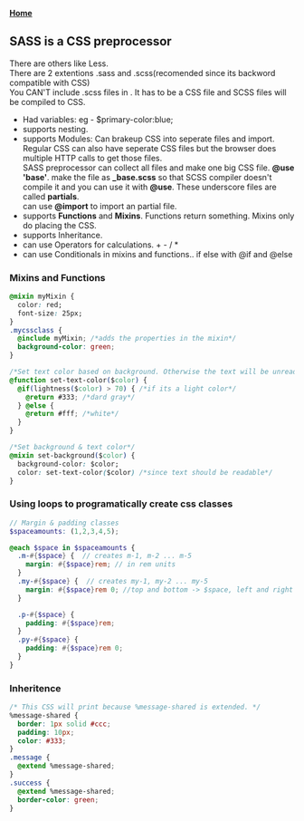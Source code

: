 **[Home](../../index.md)**  

## SASS is a CSS preprocessor

There are others like Less.   
There are 2 extentions .sass and .scss(recomended since its backword compatible with CSS)   
You CAN'T include .scss files in <link rel="stylesheet" href="css/mystyle.scss">. It has to be a CSS file and SCSS files will be compiled to CSS.

- Had variables: eg - $primary-color:blue;
- supports nesting.
- supports Modules: Can brakeup CSS into seperate files and import. Regular CSS can also have seperate CSS files but the browser does multiple HTTP calls to get those files.   
  SASS preprocessor can collect all files and make one big CSS file. **@use 'base'**. 
  make the file as **_base.scss** so that SCSS compiler doesn't compile it and you can use it with **@use**. These underscore files are called **partials**.   
  can use **@import** to import an partial file.
- supports **Functions** and **Mixins**. Functions return something. Mixins only do placing the CSS.
- supports Inheritance. 
- can use Operators for calculations. + - / *
- can use Conditionals in mixins and functions.. if else with @if and @else

### Mixins and Functions

```css
@mixin myMixin {
  color: red;
  font-size: 25px;
}
.mycssclass {
  @include myMixin; /*adds the properties in the mixin*/
  background-color: green;
}

/*Set text color based on background. Otherwise the text will be unreadable*/
@function set-text-color($color) {
  @if(lightness($color) > 70) { /*if its a light color*/
    @return #333; /*dard gray*/
  } @else {
    @return #fff; /*white*/
  }
}

/*Set background & text color*/
@mixin set-background($color) {
  background-color: $color;
  color: set-text-color($color) /*since text should be readable*/
}
```

### Using loops to programatically create css classes
```scss
// Margin & padding classes
$spaceamounts: (1,2,3,4,5);

@each $space in $spaceamounts {
  .m-#{$space} {  // creates m-1, m-2 ... m-5
    margin: #{$space}rem; // in rem units
  }
  .my-#{$space} {  // creates my-1, my-2 ... my-5
    margin: #{$space}rem 0; //top and bottom -> $space, left and right -> 0
  }

  .p-#{$space} {
    padding: #{$space}rem;
  }
  .py-#{$space} {
    padding: #{$space}rem 0;
  }
}
```

### Inheritence

```css
/* This CSS will print because %message-shared is extended. */
%message-shared {
  border: 1px solid #ccc;
  padding: 10px;
  color: #333;
}
.message {
  @extend %message-shared;
}
.success {
  @extend %message-shared;
  border-color: green;
}
```
